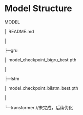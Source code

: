 # Model Structure

MODEL

│  README.md

│

├─gru

│      model_checkpoint_bigru_best.pth

│

├─lstm

│      model_checkpoint_bilstm_best.pth

│

└─transformer      //未完成，后续优化
